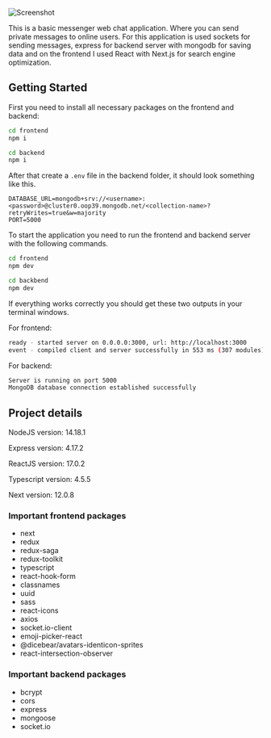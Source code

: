 
![Screenshot](https://user-images.githubusercontent.com/73199603/152813990-09f90b49-8169-454e-a569-32f7085f28cb.png)

This is a basic messenger web chat application. Where you can send private messages to online users. For this
application is used sockets for sending messages, express for backend server with mongodb for saving data and on the
frontend I used React with Next.js for search engine optimization.

## Getting Started

First you need to install all necessary packages on the frontend and backend:

```bash
cd frontend
npm i

cd backend
npm i
```
After that create a  `.env` file in the backend folder, it should look something like this.

```dotenv
DATABASE_URL=mongodb+srv://<username>:<password>@cluster0.oop39.mongodb.net/<collection-name>?retryWrites=true&w=majority
PORT=5000
```


 To start the application you need to run the frontend and backend server with the following commands.
```bash
cd frontend
npm dev

cd backbend
npm dev
```

If everything works correctly you should get these two outputs in your terminal windows.

For frontend:
```bash
ready - started server on 0.0.0.0:3000, url: http://localhost:3000
event - compiled client and server successfully in 553 ms (307 modules)
```

For backend:
```bash
Server is running on port 5000
MongoDB database connection established successfully
```

## Project details
NodeJS version: 14.18.1

Express version: 4.17.2

ReactJS version: 17.0.2

Typescript version: 4.5.5

Next version: 12.0.8

### Important frontend packages
- next
- redux
- redux-saga
- redux-toolkit
- typescript
- react-hook-form
- classnames
- uuid
- sass
- react-icons
- axios
- socket.io-client
- emoji-picker-react
- @dicebear/avatars-identicon-sprites
- react-intersection-observer

### Important backend packages
- bcrypt
- cors
- express
- mongoose
- socket.io
